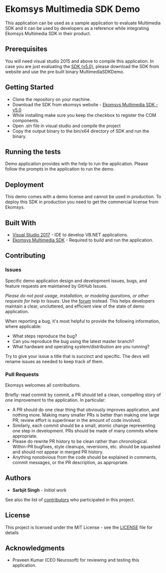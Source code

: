 # Ekomsys Multimedia SDK Demo

This application can be used as a sample application to evaluate Multimedia SDK and it can be used by developers as a reference while integrating Ekomsys Multimedia SDK in their product.

## Prerequisites

You will need visual studio 2015 and above to compile this application. In case you are just evaluating the [SDK (v5.0)](https://ekomsys.com/downloads/ekomsys-multimedia-sdk-5.0.0.exe), please download the SDK from website and use the pre built binary MultimediaSDKDemo.


## Getting Started

* Clone the repository on your machine. 
* Download the SDK from ekomsys website - [Ekomsys Multimedia SDK - v5.0](https://ekomsys.com/downloads/ekomsys-multimedia-sdk-5.0.0.exe)
* While installing make sure you keep the checkbox to register the COM components.
* Open .sln file in visual studio and compile the project
* Copy the output binary to the bin/x64 directory of SDK and run the binary.


## Running the tests

Demo application provides with the help to run the application. Please follow the prompts in the application to run the demo.


## Deployment

This demo comes with a demo license and cannot be used in production. To deploy this SDK in production you need to get the commercial license from Ekomsys.


## Built With

* [Visual Studio 2017](https://www.visualstudio.com/vs/community/) - IDE to develop VB.NET applications.
* [Ekomsys Multimedia SDK](http://ekomsys.com) - Required to build and run the application.

## Contributing

### Issues

Specific demo application design and development issues, bugs, and feature requests are maintained by GitHub Issues.

_Please do not post usage, installation, or modeling questions, or other requests for help to Issues._
Use the [forum](http://wiki.ekomsys.com/) instead. This helps developers maintain a clear, uncluttered, and efficient view of the state of demo application.

When reporting a bug, it's most helpful to provide the following information, where applicable:

* What steps reproduce the bug?
* Can you reproduce the bug using the latest master branch?
* What hardware and operating system/distribution are you running?

Try to give your issue a title that is succinct and specific. The devs will rename issues as needed to keep track of them.

### Pull Requests

Ekomsys welcomes all contributions.


Briefly: read commit by commit, a PR should tell a clean, compelling story of _one_ improvement to the application. In particular:

* A PR should do one clear thing that obviously improves application, and nothing more. Making many smaller PRs is better than making one large PR; review effort is superlinear in the amount of code involved.
* Similarly, each commit should be a small, atomic change representing one step in development. PRs should be made of many commits where appropriate.
* Please do rewrite PR history to be clean rather than chronological. Within-PR bugfixes, style cleanups, reversions, etc. should be squashed and should not appear in merged PR history.
* Anything nonobvious from the code should be explained in comments, commit messages, or the PR description, as appropriate.


## Authors

* **Sarbjit Singh** - *Initial work* 

See also the list of [contributors](https://github.com/ekomsys/multimedia-sdk-demo/graphs/contributors) who participated in this project.

## License

This project is licensed under the MIT License - see the [LICENSE](LICENSE) file for details

## Acknowledgments

* Praveen Kumar (CEO Neurosoft) for reviewing and testing this application.

